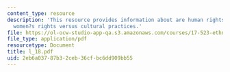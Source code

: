 ```yaml
---
content_type: resource
description: 'This resource provides information about are human rights universal?:
  women?s rights versus cultural practices.'
file: https://ol-ocw-studio-app-qa.s3.amazonaws.com/courses/17-523-ethnicity-and-race-in-world-politics-fall-2005/2eb6a03787b32ceb36cfbc6dd909bb55_l_18.pdf
file_type: application/pdf
resourcetype: Document
title: l_18.pdf
uid: 2eb6a037-87b3-2ceb-36cf-bc6dd909bb55
---
```

